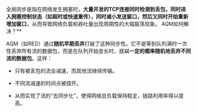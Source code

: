 全局同步是指在网络发生拥塞时，​**大量并发的TCP连接同时检测到丢包，同时进入拥塞控制状态（如超时或快速重传），同时减小发送窗口，然后又同时开始重新增加窗口**，从而导致网络负载和吞吐量出现周期性的大幅振荡现象。
 AQM如何解决？​**​

AQM（如RED）通过**随机早期丢弃**打破了这种同步性。它不是等到队列满时一次性丢弃所有流的数据包，而是在队列开始变长时，就**以一定的概率随机地丢弃不同流的数据包**。这样：

- 只有被丢包的流会减速，而其他流继续传输。
    
- 不同流减速的时间点被错开。
    
- 从而实现了流的“去同步化”，使得网络总负载保持稳定，链路利用率得以提高。